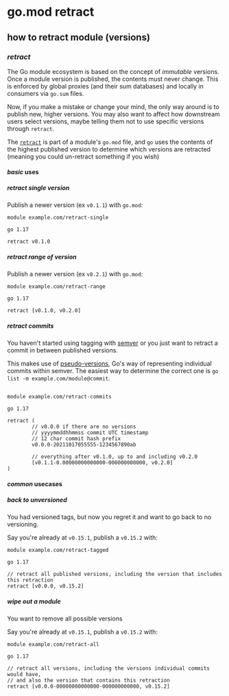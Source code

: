 # go.mod retract

## how to retract module (versions)

### _retract_

The Go module ecosystem is based on the concept of _immutable_ versions.
Once a module version is published, the contents must never change.
This is enforced by global proxies (and their sum databases)
and locally in consumers via `go.sum` files.

Now, if you make a mistake or change your mind,
the only way around is to publish new, higher versions.
You may also want to affect how downstream users select versions,
maybe telling them not to use specific versions through `retract`.

The [`retract`](https://golang.org/ref/mod#go-mod-file-retract)
is part of a module's `go.mod` file,
and `go` uses the contents of the highest published version
to determine which versions are retracted (meaning you could un-retract something if you wish)

#### _basic_ uses

##### _retract_ single version

Publish a newer version (ex `v0.1.1`) with `go.mod`:

```gomod
module example.com/retract-single

go 1.17

retract v0.1.0
```

##### _retract_ range of version

Publish a newer version (ex `v0.2.1`) with `go.mod`:

```gomod
module example.com/retract-range

go 1.17

retract [v0.1.0, v0.2.0]
```

##### _retract_ commits

You haven't started using tagging with [semver](https://semver.org/)
or you just want to retract a commit in between published versions.

This makes use of [pseudo-versions](https://golang.org/ref/mod#pseudo-versions),
Go's way of representing individual commits within semver.
The easiest way to determine the correct one is `go list -m example.com/module@commit`.

```gomod

module example.com/retract-commits

go 1.17

retract (
        // v0.0.0 if there are no versions
        // yyyymmddhhmmss commit UTC timestamp
        // 12 char commit hash prefix
        v0.0.0-20211017055555-1234567890ab

        // everything after v0.1.0, up to and including v0.2.0
        [v0.1.1-0.00000000000000-000000000000, v0.2.0]
)
```

#### _common_ usecases

##### _back_ to unversioned

You had versioned tags, but now you regret it and want to go back to no versioning.

Say you're already at `v0.15.1`, publish a `v0.15.2` with:

```gomod
module example.com/retract-tagged

go 1.17

// retract all published versions, including the version that includes this retraction
retract [v0.0.0, v0.15.2]
```

##### _wipe_ out a module

You want to remove all possible versions

Say you're already at `v0.15.1`, publish a `v0.15.2` with:

```gomod
module example.com/retract-all

go 1.17

// retract all versions, including the versions individual commits would have,
// and also the version that contains this retraction
retract [v0.0.0-00000000000000-000000000000, v0.15.2]
```
